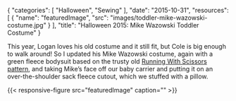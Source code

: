 
{
  "categories": [
    "Halloween",
    "Sewing"
  ],
  "date": "2015-10-31",
  "resources": [
    {
      "name": "featuredImage",
      "src": "images/toddler-mike-wazowski-costume.jpg"
    }
  ],
  "title": "Halloween 2015: Mike Wazowski Toddler Costume"
}

This year, Logan loves his old costume and it still fit, but Cole is big enough to walk around! So I
updated his Mike Wazowski costume, again with a green fleece bodysuit based on the trusty old
[Running With Scissors
pattern](http://projectsbyjess.blogspot.com/2007/01/woodland-animal-costume-sewing-pattern.html),
and taking Mike’s face off our baby carrier and putting it on an over-the-shoulder sack fleece
cutout, which we stuffed with a pillow.

{{< responsive-figure src="featuredImage" caption="" >}}
